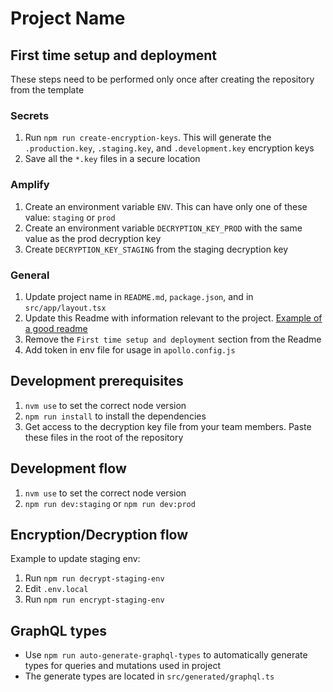 # Project Name

## First time setup and deployment

These steps need to be performed only once after creating the repository from the template

### Secrets
1. Run `npm run create-encryption-keys`. This will generate the `.production.key`, `.staging.key`, and `.development.key` encryption keys
2. Save all the `*.key` files in a secure location

### Amplify
1. Create an environment variable `ENV`. This can have only one of these value: `staging` or `prod`
2. Create an environment variable `DECRYPTION_KEY_PROD` with the same value as the prod decryption key
3. Create `DECRYPTION_KEY_STAGING` from the staging decryption key

### General
1. Update project name in `README.md`, `package.json`, and in `src/app/layout.tsx`
2. Update this Readme with information relevant to the project. [Example of a good readme](https://github.com/commutatus/awesome?tab=readme-ov-file#awesome)
3. Remove the `First time setup and deployment` section from the Readme
4. Add token in env file for usage in `apollo.config.js`

## Development prerequisites
1. `nvm use` to set the correct node version
2. `npm run install` to install the dependencies
3. Get access to the decryption key file from your team members. Paste these files in the root of the repository


## Development flow
1. `nvm use` to set the correct node version
2. `npm run dev:staging` or `npm run dev:prod`


## Encryption/Decryption flow
Example to update staging env:
1. Run `npm run decrypt-staging-env`
2. Edit `.env.local`
3. Run `npm run encrypt-staging-env`

## GraphQL types
- Use `npm run auto-generate-graphql-types` to automatically generate types for queries and mutations used in project
- The generate types are located in `src/generated/graphql.ts`